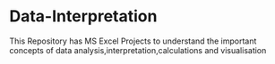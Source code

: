 # Data-Interpretation
This Repository has MS Excel Projects to understand the important concepts of data analysis,interpretation,calculations and visualisation
